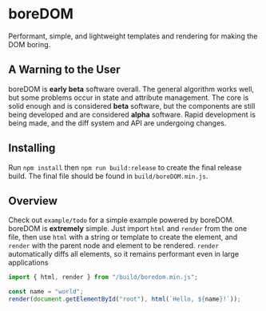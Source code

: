 # boreDOM

Performant, simple, and lightweight templates and rendering for making the DOM boring.

## A Warning to the User

boreDOM is **early beta** software overall. The general algorithm works well, but some problems occur in state and attribute management. The core is solid enough and is considered **beta** software, but the components are still being developed and are considered **alpha** software. Rapid development is being made, and the diff system and API are undergoing changes.

## Installing

Run `npm install` then `npm run build:release` to create the final release build. The final file should be found in `build/boreDOM.min.js`.

## Overview

Check out `example/todo` for a simple example powered by boreDOM. boreDOM is **extremely** simple. Just import `html` and `render` from the one file, then use `html` with a string or template to create the element, and `render` with the parent node and element to be rendered. `render` automatically diffs all elements, so it remains performant even in large applications

```javascript
import { html, render } from "/build/boredom.min.js";

const name = "world";
render(document.getElementById("root"), html(`Hello, ${name}!`));
```
